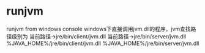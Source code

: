 # runjvm
runjvm from windows console
windows下直接调用jvm.dll的程序，jvm查找路径级别为
当前路径->jre/bin/client/jvm.dll
当前路径->jre/bin/server/jvm.dll
%JAVA_HOME%/jre/bin/client/jvm.dll
%JAVA_HOME%/jre/bin/server/jvm.dll
